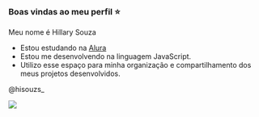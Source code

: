### Boas vindas ao meu perfil ⭐

Meu nome é Hillary Souza

- Estou estudando na [Alura](https://wwm.alura.com.br)
- Estou me desenvolvendo na linguagem JavaScript.
- Utilizo esse espaço para minha organização e compartilhamento dos meus projetos desenvolvidos.

@hisouzs_


![](https://media.tenor.com/VhCWjJwTXNAAAAAi/happy-happy-happy.gif)
